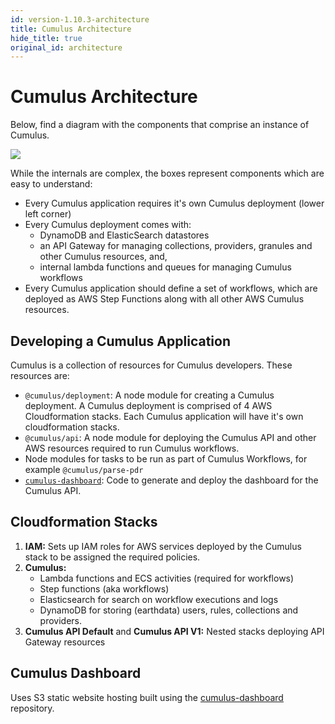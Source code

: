 ```yaml
---
id: version-1.10.3-architecture
title: Cumulus Architecture
hide_title: true
original_id: architecture
---
```


# Cumulus Architecture
Below, find a diagram with the components that comprise an instance of Cumulus.

![](assets/cumulus-arch-diagram.png)

While the internals are complex, the boxes represent components which are easy to understand:

* Every Cumulus application requires it's own Cumulus deployment (lower left corner)
* Every Cumulus deployment comes with:
    * DynamoDB and ElasticSearch datastores
    * an API Gateway for managing collections, providers, granules and other Cumulus resources, and,
    * internal lambda functions and queues for managing Cumulus workflows
* Every Cumulus application should define a set of workflows, which are deployed as AWS Step Functions along with all other AWS Cumulus resources.

## Developing a Cumulus Application

Cumulus is a collection of resources for Cumulus developers. These resources are:

* `@cumulus/deployment`: A node module for creating a Cumulus deployment. A Cumulus deployment is comprised of 4 AWS Cloudformation stacks. Each Cumulus application will have it's own cloudformation stacks.
* `@cumulus/api`: A node module for deploying the Cumulus API and other AWS resources required to run Cumulus workflows.
* Node modules for tasks to be run as part of Cumulus Workflows, for example `@cumulus/parse-pdr`
* [`cumulus-dashboard`](https://github.com/nasa/cumulus-dashboard): Code to generate and deploy the dashboard for the Cumulus API.

## Cloudformation Stacks

1. **IAM:** Sets up IAM roles for AWS services deployed by the Cumulus stack to be assigned the required policies.
2. **Cumulus:**
    * Lambda functions and ECS activities (required for workflows)
    * Step functions (aka workflows)
    * Elasticsearch for search on workflow executions and logs
    * DynamoDB for storing (earthdata) users, rules, collections and providers.
3. **Cumulus API Default** and **Cumulus API V1:** Nested stacks deploying API Gateway resources


## Cumulus Dashboard

Uses S3 static website hosting built using the [cumulus-dashboard](https://github.com/nasa/cumulus-dashboard) repository.
